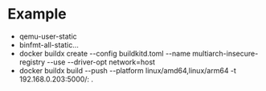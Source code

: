 # Example
* qemu-user-static
* binfmt-all-static...
* docker buildx create --config buildkitd.toml --name multiarch-insecure-registry --use --driver-opt network=host
* docker buildx build --push --platform linux/amd64,linux/arm64 -t 192.168.0.203:5000/<image>:<tag> .